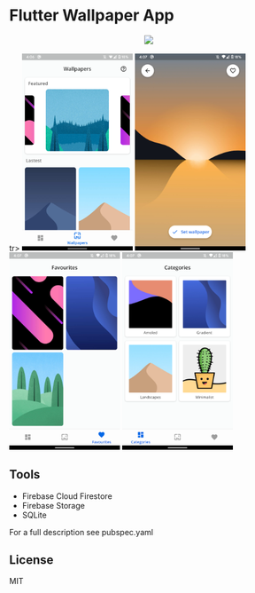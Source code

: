 # Flutter Wallpaper App

<div align="center">
  <img src="https://media.giphy.com/media/KHDbVG3zLC9xDyx1yd/giphy.gif"/>
</div>

tr>
      <td style="text-align: center">
        <img src="./screenshots/screenshot1.png" width="200" />
      </td>
      <td style="text-align: center">
        <img src="./screenshots/screenshot2.png" width="200" />
      </td>
      <td style="text-align: center">
        <img src="./screenshots/screenshot3.png" width="200" />
      </td>
      <td style="text-align: center">
        <img src="./screenshots/screenshot4.png" width="200" />
      </td>
    </tr>

## Tools
- Firebase Cloud Firestore
- Firebase Storage
- SQLite

For a full description see pubspec.yaml

## License
MIT

